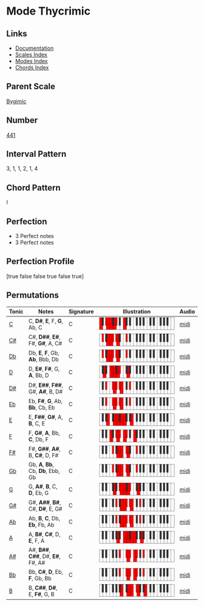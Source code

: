 # Mode Thycrimic

## Links

- [Documentation](index.md)
- [Scales Index](Scales.md)
- [Modes Index](Modes.md)
- [Chords Index](Chords.md)

## Parent Scale

[Bygimic](ScaleBygimic.md)

## Number

[441](https://ianring.com/musictheory/scales/441)

## Interval Pattern

3, 1, 1, 2, 1, 4

## Chord Pattern

I

## Perfection

- 3 Perfect notes
- 3 Perfect notes

## Perfection Profile

[true false false true false true]

## Permutations

| Tonic | Notes | Signature | Illustration | Audio |
|-------|-------|-----------|--------------|-------|
| [C](ModeCNaturalThycrimic.md) | C, **D#**, **E**, F, **G**, Ab, C | C | ![CNaturalThycrimic](ModeCNaturalThycrimic.png) | [midi](https://github.com/edipermadi/music/blob/main/docs/ModeCNaturalThycrimic.mid?raw=true) |
| [C#](ModeCSharpThycrimic.md) | C#, **D##**, **E#**, F#, **G#**, A, C# | C | ![CSharpThycrimic](ModeCSharpThycrimic.png) | [midi](https://github.com/edipermadi/music/blob/main/docs/ModeCSharpThycrimic.mid?raw=true) |
| [Db](ModeDFlatThycrimic.md) | Db, **E**, **F**, Gb, **Ab**, Bbb, Db | C | ![DFlatThycrimic](ModeDFlatThycrimic.png) | [midi](https://github.com/edipermadi/music/blob/main/docs/ModeDFlatThycrimic.mid?raw=true) |
| [D](ModeDNaturalThycrimic.md) | D, **E#**, **F#**, G, **A**, Bb, D | C | ![DNaturalThycrimic](ModeDNaturalThycrimic.png) | [midi](https://github.com/edipermadi/music/blob/main/docs/ModeDNaturalThycrimic.mid?raw=true) |
| [D#](ModeDSharpThycrimic.md) | D#, **E##**, **F##**, G#, **A#**, B, D# | C | ![DSharpThycrimic](ModeDSharpThycrimic.png) | [midi](https://github.com/edipermadi/music/blob/main/docs/ModeDSharpThycrimic.mid?raw=true) |
| [Eb](ModeEFlatThycrimic.md) | Eb, **F#**, **G**, Ab, **Bb**, Cb, Eb | C | ![EFlatThycrimic](ModeEFlatThycrimic.png) | [midi](https://github.com/edipermadi/music/blob/main/docs/ModeEFlatThycrimic.mid?raw=true) |
| [E](ModeENaturalThycrimic.md) | E, **F##**, **G#**, A, **B**, C, E | C | ![ENaturalThycrimic](ModeENaturalThycrimic.png) | [midi](https://github.com/edipermadi/music/blob/main/docs/ModeENaturalThycrimic.mid?raw=true) |
| [F](ModeFNaturalThycrimic.md) | F, **G#**, **A**, Bb, **C**, Db, F | C | ![FNaturalThycrimic](ModeFNaturalThycrimic.png) | [midi](https://github.com/edipermadi/music/blob/main/docs/ModeFNaturalThycrimic.mid?raw=true) |
| [F#](ModeFSharpThycrimic.md) | F#, **G##**, **A#**, B, **C#**, D, F# | C | ![FSharpThycrimic](ModeFSharpThycrimic.png) | [midi](https://github.com/edipermadi/music/blob/main/docs/ModeFSharpThycrimic.mid?raw=true) |
| [Gb](ModeGFlatThycrimic.md) | Gb, **A**, **Bb**, Cb, **Db**, Ebb, Gb | C | ![GFlatThycrimic](ModeGFlatThycrimic.png) | [midi](https://github.com/edipermadi/music/blob/main/docs/ModeGFlatThycrimic.mid?raw=true) |
| [G](ModeGNaturalThycrimic.md) | G, **A#**, **B**, C, **D**, Eb, G | C | ![GNaturalThycrimic](ModeGNaturalThycrimic.png) | [midi](https://github.com/edipermadi/music/blob/main/docs/ModeGNaturalThycrimic.mid?raw=true) |
| [G#](ModeGSharpThycrimic.md) | G#, **A##**, **B#**, C#, **D#**, E, G# | C | ![GSharpThycrimic](ModeGSharpThycrimic.png) | [midi](https://github.com/edipermadi/music/blob/main/docs/ModeGSharpThycrimic.mid?raw=true) |
| [Ab](ModeAFlatThycrimic.md) | Ab, **B**, **C**, Db, **Eb**, Fb, Ab | C | ![AFlatThycrimic](ModeAFlatThycrimic.png) | [midi](https://github.com/edipermadi/music/blob/main/docs/ModeAFlatThycrimic.mid?raw=true) |
| [A](ModeANaturalThycrimic.md) | A, **B#**, **C#**, D, **E**, F, A | C | ![ANaturalThycrimic](ModeANaturalThycrimic.png) | [midi](https://github.com/edipermadi/music/blob/main/docs/ModeANaturalThycrimic.mid?raw=true) |
| [A#](ModeASharpThycrimic.md) | A#, **B##**, **C##**, D#, **E#**, F#, A# | C | ![ASharpThycrimic](ModeASharpThycrimic.png) | [midi](https://github.com/edipermadi/music/blob/main/docs/ModeASharpThycrimic.mid?raw=true) |
| [Bb](ModeBFlatThycrimic.md) | Bb, **C#**, **D**, Eb, **F**, Gb, Bb | C | ![BFlatThycrimic](ModeBFlatThycrimic.png) | [midi](https://github.com/edipermadi/music/blob/main/docs/ModeBFlatThycrimic.mid?raw=true) |
| [B](ModeBNaturalThycrimic.md) | B, **C##**, **D#**, E, **F#**, G, B | C | ![BNaturalThycrimic](ModeBNaturalThycrimic.png) | [midi](https://github.com/edipermadi/music/blob/main/docs/ModeBNaturalThycrimic.mid?raw=true) |
